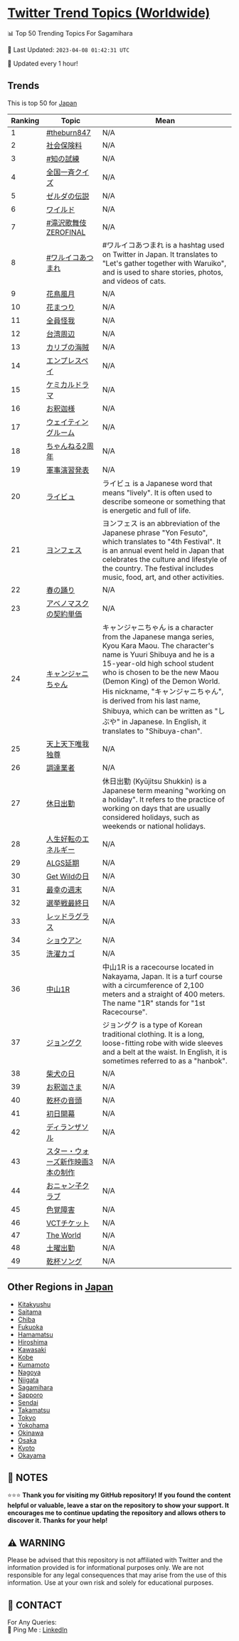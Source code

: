 [Twitter Trend Topics (Worldwide)](https://github.com/ErcinDedeoglu/Twitter-Trend-Topics)
==========


📊 Top 50 Trending Topics For Sagamihara

📆 Last Updated: `2023-04-08 01:42:31 UTC`

🔧 Updated every 1 hour!


## Trends

This is top 50 for [Japan](</Japan>)

| Ranking | Topic | Mean |
| ------- | ------------ | ------------ |
| 1 | [#theburn847](http://twitter.com/search?q=%23theburn847) | N/A |
| 2 | [社会保険料](http://twitter.com/search?q=%e7%a4%be%e4%bc%9a%e4%bf%9d%e9%99%ba%e6%96%99) | N/A |
| 3 | [#知の試練](http://twitter.com/search?q=%23%e7%9f%a5%e3%81%ae%e8%a9%a6%e7%b7%b4) | N/A |
| 4 | [全国一斉クイズ](http://twitter.com/search?q=%e5%85%a8%e5%9b%bd%e4%b8%80%e6%96%89%e3%82%af%e3%82%a4%e3%82%ba) | N/A |
| 5 | [ゼルダの伝説](http://twitter.com/search?q=%e3%82%bc%e3%83%ab%e3%83%80%e3%81%ae%e4%bc%9d%e8%aa%ac) | N/A |
| 6 | [ワイルド](http://twitter.com/search?q=%e3%83%af%e3%82%a4%e3%83%ab%e3%83%89) | N/A |
| 7 | [#滝沢歌舞伎ZEROFINAL](http://twitter.com/search?q=%23%e6%bb%9d%e6%b2%a2%e6%ad%8c%e8%88%9e%e4%bc%8eZEROFINAL) | N/A |
| 8 | [#ワルイコあつまれ](http://twitter.com/search?q=%23%e3%83%af%e3%83%ab%e3%82%a4%e3%82%b3%e3%81%82%e3%81%a4%e3%81%be%e3%82%8c) | #ワルイコあつまれ is a hashtag used on Twitter in Japan. It translates to "Let's gather together with Waruiko", and is used to share stories, photos, and videos of cats. |
| 9 | [花鳥風月](http://twitter.com/search?q=%e8%8a%b1%e9%b3%a5%e9%a2%a8%e6%9c%88) | N/A |
| 10 | [花まつり](http://twitter.com/search?q=%e8%8a%b1%e3%81%be%e3%81%a4%e3%82%8a) | N/A |
| 11 | [全員怪我](http://twitter.com/search?q=%e5%85%a8%e5%93%a1%e6%80%aa%e6%88%91) | N/A |
| 12 | [台湾周辺](http://twitter.com/search?q=%e5%8f%b0%e6%b9%be%e5%91%a8%e8%be%ba) | N/A |
| 13 | [カリブの海賊](http://twitter.com/search?q=%e3%82%ab%e3%83%aa%e3%83%96%e3%81%ae%e6%b5%b7%e8%b3%8a) | N/A |
| 14 | [エンプレスペイ](http://twitter.com/search?q=%e3%82%a8%e3%83%b3%e3%83%97%e3%83%ac%e3%82%b9%e3%83%9a%e3%82%a4) | N/A |
| 15 | [ケミカルドラマ](http://twitter.com/search?q=%e3%82%b1%e3%83%9f%e3%82%ab%e3%83%ab%e3%83%89%e3%83%a9%e3%83%9e) | N/A |
| 16 | [お釈迦様](http://twitter.com/search?q=%e3%81%8a%e9%87%88%e8%bf%a6%e6%a7%98) | N/A |
| 17 | [ウェイティングルーム](http://twitter.com/search?q=%e3%82%a6%e3%82%a7%e3%82%a4%e3%83%86%e3%82%a3%e3%83%b3%e3%82%b0%e3%83%ab%e3%83%bc%e3%83%a0) | N/A |
| 18 | [ちゃんねる2周年](http://twitter.com/search?q=%e3%81%a1%e3%82%83%e3%82%93%e3%81%ad%e3%82%8b2%e5%91%a8%e5%b9%b4) | N/A |
| 19 | [軍事演習発表](http://twitter.com/search?q=%e8%bb%8d%e4%ba%8b%e6%bc%94%e7%bf%92%e7%99%ba%e8%a1%a8) | N/A |
| 20 | [ライビュ](http://twitter.com/search?q=%e3%83%a9%e3%82%a4%e3%83%93%e3%83%a5) | ライビュ is a Japanese word that means "lively". It is often used to describe someone or something that is energetic and full of life. |
| 21 | [ヨンフェス](http://twitter.com/search?q=%e3%83%a8%e3%83%b3%e3%83%95%e3%82%a7%e3%82%b9) | ヨンフェス is an abbreviation of the Japanese phrase "Yon Fesuto", which translates to "4th Festival". It is an annual event held in Japan that celebrates the culture and lifestyle of the country. The festival includes music, food, art, and other activities. |
| 22 | [春の踊り](http://twitter.com/search?q=%e6%98%a5%e3%81%ae%e8%b8%8a%e3%82%8a) | N/A |
| 23 | [アベノマスクの契約単価](http://twitter.com/search?q=%e3%82%a2%e3%83%99%e3%83%8e%e3%83%9e%e3%82%b9%e3%82%af%e3%81%ae%e5%a5%91%e7%b4%84%e5%8d%98%e4%be%a1) | N/A |
| 24 | [キャンジャニちゃん](http://twitter.com/search?q=%e3%82%ad%e3%83%a3%e3%83%b3%e3%82%b8%e3%83%a3%e3%83%8b%e3%81%a1%e3%82%83%e3%82%93) | キャンジャニちゃん is a character from the Japanese manga series, Kyou Kara Maou. The character's name is Yuuri Shibuya and he is a 15-year-old high school student who is chosen to be the new Maou (Demon King) of the Demon World. His nickname, "キャンジャニちゃん", is derived from his last name, Shibuya, which can be written as "しぶや" in Japanese. In English, it translates to "Shibuya-chan". |
| 25 | [天上天下唯我独尊](http://twitter.com/search?q=%e5%a4%a9%e4%b8%8a%e5%a4%a9%e4%b8%8b%e5%94%af%e6%88%91%e7%8b%ac%e5%b0%8a) | N/A |
| 26 | [調達業者](http://twitter.com/search?q=%e8%aa%bf%e9%81%94%e6%a5%ad%e8%80%85) | N/A |
| 27 | [休日出勤](http://twitter.com/search?q=%e4%bc%91%e6%97%a5%e5%87%ba%e5%8b%a4) | 休日出勤 (Kyūjitsu Shukkin) is a Japanese term meaning "working on a holiday". It refers to the practice of working on days that are usually considered holidays, such as weekends or national holidays. |
| 28 | [人生好転のエネルギー](http://twitter.com/search?q=%e4%ba%ba%e7%94%9f%e5%a5%bd%e8%bb%a2%e3%81%ae%e3%82%a8%e3%83%8d%e3%83%ab%e3%82%ae%e3%83%bc) | N/A |
| 29 | [ALGS延期](http://twitter.com/search?q=ALGS%e5%bb%b6%e6%9c%9f) | N/A |
| 30 | [Get Wildの日](http://twitter.com/search?q=Get+Wild%e3%81%ae%e6%97%a5) | N/A |
| 31 | [最幸の週末](http://twitter.com/search?q=%e6%9c%80%e5%b9%b8%e3%81%ae%e9%80%b1%e6%9c%ab) | N/A |
| 32 | [選挙戦最終日](http://twitter.com/search?q=%e9%81%b8%e6%8c%99%e6%88%a6%e6%9c%80%e7%b5%82%e6%97%a5) | N/A |
| 33 | [レッドラグラス](http://twitter.com/search?q=%e3%83%ac%e3%83%83%e3%83%89%e3%83%a9%e3%82%b0%e3%83%a9%e3%82%b9) | N/A |
| 34 | [ショウアン](http://twitter.com/search?q=%e3%82%b7%e3%83%a7%e3%82%a6%e3%82%a2%e3%83%b3) | N/A |
| 35 | [洗濯カゴ](http://twitter.com/search?q=%e6%b4%97%e6%bf%af%e3%82%ab%e3%82%b4) | N/A |
| 36 | [中山1R](http://twitter.com/search?q=%e4%b8%ad%e5%b1%b11R) | 中山1R is a racecourse located in Nakayama, Japan. It is a turf course with a circumference of 2,100 meters and a straight of 400 meters. The name "1R" stands for "1st Racecourse". |
| 37 | [ジョングク](http://twitter.com/search?q=%e3%82%b8%e3%83%a7%e3%83%b3%e3%82%b0%e3%82%af) | ジョングク is a type of Korean traditional clothing. It is a long, loose-fitting robe with wide sleeves and a belt at the waist. In English, it is sometimes referred to as a "hanbok". |
| 38 | [柴犬の日](http://twitter.com/search?q=%e6%9f%b4%e7%8a%ac%e3%81%ae%e6%97%a5) | N/A |
| 39 | [お釈迦さま](http://twitter.com/search?q=%e3%81%8a%e9%87%88%e8%bf%a6%e3%81%95%e3%81%be) | N/A |
| 40 | [乾杯の音頭](http://twitter.com/search?q=%e4%b9%be%e6%9d%af%e3%81%ae%e9%9f%b3%e9%a0%ad) | N/A |
| 41 | [初日開幕](http://twitter.com/search?q=%e5%88%9d%e6%97%a5%e9%96%8b%e5%b9%95) | N/A |
| 42 | [ディランザソル](http://twitter.com/search?q=%e3%83%87%e3%82%a3%e3%83%a9%e3%83%b3%e3%82%b6%e3%82%bd%e3%83%ab) | N/A |
| 43 | [スター・ウォーズ新作映画3本の制作](http://twitter.com/search?q=%e3%82%b9%e3%82%bf%e3%83%bc%e3%83%bb%e3%82%a6%e3%82%a9%e3%83%bc%e3%82%ba%e6%96%b0%e4%bd%9c%e6%98%a0%e7%94%bb3%e6%9c%ac%e3%81%ae%e5%88%b6%e4%bd%9c) | N/A |
| 44 | [おニャン子クラブ](http://twitter.com/search?q=%e3%81%8a%e3%83%8b%e3%83%a3%e3%83%b3%e5%ad%90%e3%82%af%e3%83%a9%e3%83%96) | N/A |
| 45 | [色覚障害](http://twitter.com/search?q=%e8%89%b2%e8%a6%9a%e9%9a%9c%e5%ae%b3) | N/A |
| 46 | [VCTチケット](http://twitter.com/search?q=VCT%e3%83%81%e3%82%b1%e3%83%83%e3%83%88) | N/A |
| 47 | [The World](http://twitter.com/search?q=The+World) | N/A |
| 48 | [土曜出勤](http://twitter.com/search?q=%e5%9c%9f%e6%9b%9c%e5%87%ba%e5%8b%a4) | N/A |
| 49 | [乾杯ソング](http://twitter.com/search?q=%e4%b9%be%e6%9d%af%e3%82%bd%e3%83%b3%e3%82%b0) | N/A |



## Other Regions in [Japan](</Japan>)

* [Kitakyushu](</Japan/Kitakyushu.md>)
* [Saitama](</Japan/Saitama.md>)
* [Chiba](</Japan/Chiba.md>)
* [Fukuoka](</Japan/Fukuoka.md>)
* [Hamamatsu](</Japan/Hamamatsu.md>)
* [Hiroshima](</Japan/Hiroshima.md>)
* [Kawasaki](</Japan/Kawasaki.md>)
* [Kobe](</Japan/Kobe.md>)
* [Kumamoto](</Japan/Kumamoto.md>)
* [Nagoya](</Japan/Nagoya.md>)
* [Niigata](</Japan/Niigata.md>)
* [Sagamihara](</Japan/Sagamihara.md>)
* [Sapporo](</Japan/Sapporo.md>)
* [Sendai](</Japan/Sendai.md>)
* [Takamatsu](</Japan/Takamatsu.md>)
* [Tokyo](</Japan/Tokyo.md>)
* [Yokohama](</Japan/Yokohama.md>)
* [Okinawa](</Japan/Okinawa.md>)
* [Osaka](</Japan/Osaka.md>)
* [Kyoto](</Japan/Kyoto.md>)
* [Okayama](</Japan/Okayama.md>)



## 📝 NOTES

⭐⭐⭐ **Thank you for visiting my GitHub repository! If you found the content helpful or valuable, leave a star on the repository to show your support. It encourages me to continue updating the repository and allows others to discover it. Thanks for your help!**


## ⚠️ WARNING

Please be advised that this repository is not affiliated with Twitter and the information provided is for informational purposes only. We are not responsible for any legal consequences that may arise from the use of this information. Use at your own risk and solely for educational purposes.


## 📨 CONTACT

 For Any Queries:  
            🏓 Ping Me : [LinkedIn](https://www.linkedin.com/in/ercindedeoglu/)
